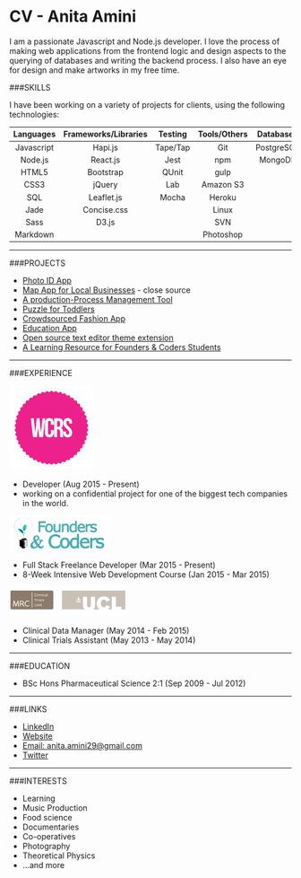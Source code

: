 # CV - Anita Amini

I am a passionate Javascript and Node.js developer. I love the process of making web applications from the frontend logic and design aspects to the querying of databases and writing the backend process. I also have an eye for design and make artworks in my free time.

###SKILLS

I have been working on a variety of projects for clients, using the following technologies:

| Languages | Frameworks/Libraries | Testing   | Tools/Others | Databases |
|:---------:|:--------------------:|:---------:|:------------:|:---------:|
| Javascript| Hapi.js              | Tape/Tap  | Git          | PostgreSQL|
| Node.js   | React.js             | Jest      | npm          | MongoDB   |
| HTML5     | Bootstrap            | QUnit     | gulp         | |
| CSS3      | jQuery               | Lab       | Amazon S3    | |
| SQL       | Leaflet.js           | Mocha     | Heroku       | | 
| Jade      | Concise.css          |           | Linux        | |
| Sass      |  D3.js               |           | SVN          | |
| Markdown  |                      |           | Photoshop    | |

---
###PROJECTS

- [Photo ID App](projects/photoId.md)
- [Map App for Local Businesses](projects/map.md) - close source
- [A production-Process Management Tool](projects/productivity.md)
- [Puzzle for Toddlers](projects/puzzle.md)
- [Crowdsourced Fashion App](http://crowdsourced-fashion.herokuapp.com/)
- [Education App](http://pajoa.herokuapp.com/)
- [Open source text editor theme extension](https://github.com/Neats29/Brackets-Midnight-Blue-Theme)
- [A Learning Resource for Founders & Coders Students](https://github.com/Neats29/Learn-Heroku)


---

###EXPERIENCE

<img src="https://github.com/Neats29/CV/blob/master/experience/wcrs.png" width="150">

- Developer (Aug 2015 - Present)
- working on a confidential project for one of the biggest tech companies in the world.

<img src="https://github.com/Neats29/CV/blob/master/experience/fac.png" width="180">

- Full Stack Freelance Developer (Mar 2015 - Present)
- 8-Week Intensive Web Development Course (Jan 2015 - Mar 2015) 


<img src="https://github.com/Neats29/CV/blob/master/experience/mrc.png" width="210">

- Clinical Data Manager (May 2014 - Feb 2015)
- Clinical Trials Assistant (May 2013 - May 2014)

--- 


###EDUCATION
- BSc Hons Pharmaceutical Science 2:1  (Sep 2009 - Jul 2012)

---
###LINKS

- [LinkedIn](https://uk.linkedin.com/in/anitaamini)
- [Website](http://neats29.github.io)
- [Email: anita.amini29@gmail.com](mailto:anita.amini29@gmail.com)
- [Twitter](https://twitter.com/neats29)

---
###INTERESTS
* Learning
* Music Production
* Food science
* Documentaries
* Co-operatives
* Photography
* Theoretical Physics
* ...and more
